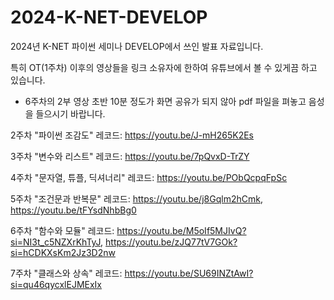 # 2024-K-NET-DEVELOP
2024년 K-NET 파이썬 세미나 DEVELOP에서 쓰인 발표 자료입니다.

특히 OT(1주차) 이후의 영상들을 링크 소유자에 한하여 유튜브에서 볼 수 있게끔 하고 있습니다.

- 6주차의 2부 영상 초반 10분 정도가 화면 공유가 되지 않아 pdf 파일을 펴놓고 음성을 들으시기 바랍니다.

2주차 "파이썬 조감도" 레코드: https://youtu.be/J-mH265K2Es

3주차 "변수와 리스트" 레코드: https://youtu.be/7pQvxD-TrZY

4주차 "문자열, 튜플, 딕셔너리" 레코드: https://youtu.be/PObQcpqFpSc

5주차 "조건문과 반복문" 레코드: https://youtu.be/j8Gqlm2hCmk, https://youtu.be/tFYsdNhbBg0

6주차 "함수와 모듈" 레코드: https://youtu.be/M5oIf5MJIvQ?si=NI3t_c5NZXrKhTyJ, https://youtu.be/zJQ77tV7GOk?si=hCDKXsKm2Jz3D2nw

7주차 "클래스와 상속" 레코드: https://youtu.be/SU69INZtAwI?si=qu46qycxlEJMExIx
